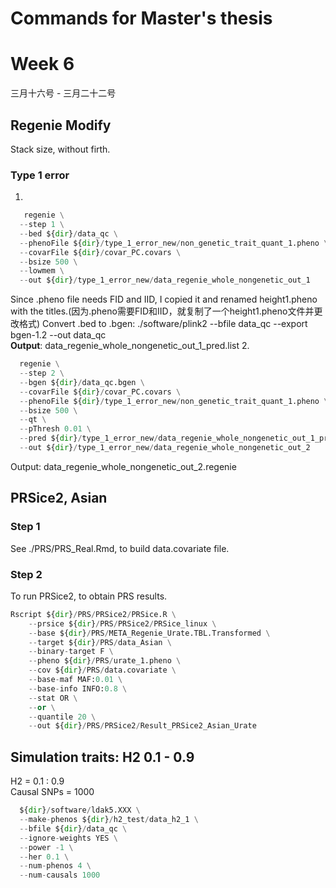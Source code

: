 # Commands for Master's thesis
# Week 6
三月十六号 - 三月二十二号

## Regenie Modify
Stack size, without firth.   
### Type 1 error
1. 
```python
   regenie \
  --step 1 \
  --bed ${dir}/data_qc \
  --phenoFile ${dir}/type_1_error_new/non_genetic_trait_quant_1.pheno \
  --covarFile ${dir}/covar_PC.covars \
  --bsize 500 \
  --lowmem \
  --out ${dir}/type_1_error_new/data_regenie_whole_nongenetic_out_1   
```
  Since .pheno file needs FID and IID, I copied it and renamed height1.pheno with the titles.(因为.pheno需要FID和IID，就复制了一个height1.pheno文件并更改格式)
Convert .bed to .bgen: ./software/plink2 --bfile data_qc --export bgen-1.2 --out data_qc   
**Output**: data_regenie_whole_nongenetic_out_1_pred.list
2. 
```python
  regenie \
  --step 2 \
  --bgen ${dir}/data_qc.bgen \
  --covarFile ${dir}/covar_PC.covars \
  --phenoFile ${dir}/type_1_error_new/non_genetic_trait_quant_1.pheno \
  --bsize 500 \
  --qt \
  --pThresh 0.01 \
  --pred ${dir}/type_1_error_new/data_regenie_whole_nongenetic_out_1_pred.list \
  --out ${dir}/type_1_error_new/data_regenie_whole_nongenetic_out_2
```
Output: data_regenie_whole_nongenetic_out_2.regenie


## PRSice2, Asian
### Step 1
See ./PRS/PRS_Real.Rmd, to build data.covariate file.   

### Step 2
To run PRSice2, to obtain PRS results.   
```python
Rscript ${dir}/PRS/PRSice2/PRSice.R \
    --prsice ${dir}/PRS/PRSice2/PRSice_linux \
    --base ${dir}/PRS/META_Regenie_Urate.TBL.Transformed \
    --target ${dir}/PRS/data_Asian \
    --binary-target F \
    --pheno ${dir}/PRS/urate_1.pheno \
    --cov ${dir}/PRS/data.covariate \
    --base-maf MAF:0.01 \
    --base-info INFO:0.8 \
    --stat OR \
    --or \
    --quantile 20 \
    --out ${dir}/PRS/PRSice2/Result_PRSice2_Asian_Urate
```


## Simulation traits: H2 0.1 - 0.9
H2 = 0.1 : 0.9   
Causal SNPs = 1000   
```python
  ${dir}/software/ldak5.XXX \
  --make-phenos ${dir}/h2_test/data_h2_1 \
  --bfile ${dir}/data_qc \
  --ignore-weights YES \
  --power -1 \
  --her 0.1 \
  --num-phenos 4 \
  --num-causals 1000
```   